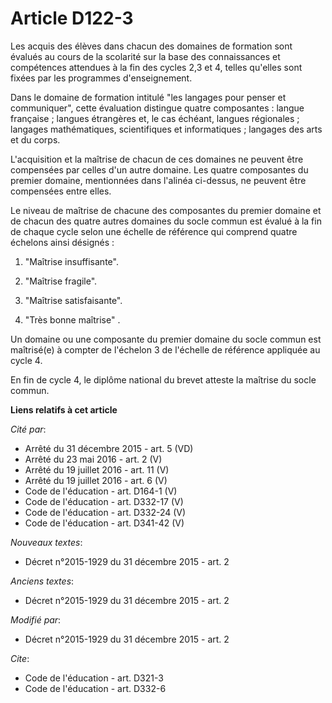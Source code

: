 # Article D122-3

Les acquis des élèves dans chacun des domaines de formation sont évalués au cours de la scolarité sur la base des
connaissances et compétences attendues à la fin des cycles 2,3 et 4, telles qu'elles sont fixées par les programmes
d'enseignement. 

Dans le domaine de formation intitulé "les langages pour penser et communiquer", cette évaluation distingue quatre
composantes : langue française ; langues étrangères et, le cas échéant, langues régionales ; langages mathématiques,
scientifiques et informatiques ; langages des arts et du corps. 

L'acquisition et la maîtrise de chacun de ces domaines ne peuvent être compensées par celles d'un autre domaine. Les quatre
composantes du premier domaine, mentionnées dans l'alinéa ci-dessus, ne peuvent être compensées entre elles. 

Le niveau de maîtrise de chacune des composantes du premier domaine et de chacun des quatre autres domaines du socle commun
est évalué à la fin de chaque cycle selon une échelle de référence qui comprend quatre échelons ainsi désignés :

1. "Maîtrise insuffisante".

2. "Maîtrise fragile".

3. "Maîtrise satisfaisante".

4. "Très bonne maîtrise" .

Un domaine ou une composante du premier domaine du socle commun est maîtrisé(e) à compter de l'échelon 3 de l'échelle de
référence appliquée au cycle 4.

En fin de cycle 4, le diplôme national du brevet atteste la maîtrise du socle commun.

**Liens relatifs à cet article**

_Cité par_:

  - Arrêté du 31 décembre 2015 - art. 5 (VD)
  - Arrêté du 23 mai 2016 - art. 2 (V)
  - Arrêté du 19 juillet 2016 - art. 11 (V)
  - Arrêté du 19 juillet 2016 - art. 6 (V)
  - Code de l'éducation - art. D164-1 (V)
  - Code de l'éducation - art. D332-17 (V)
  - Code de l'éducation - art. D332-24 (V)
  - Code de l'éducation - art. D341-42 (V)

_Nouveaux textes_:

  - Décret n°2015-1929 du 31 décembre 2015 - art. 2

_Anciens textes_:

  - Décret n°2015-1929 du 31 décembre 2015 - art. 2

_Modifié par_:

  - Décret n°2015-1929 du 31 décembre 2015 - art. 2

_Cite_:

  - Code de l'éducation - art. D321-3
  - Code de l'éducation - art. D332-6
